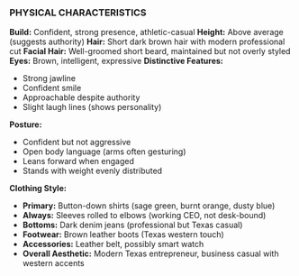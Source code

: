 ### PHYSICAL CHARACTERISTICS

**Build:** Confident, strong presence, athletic-casual
**Height:** Above average (suggests authority)
**Hair:** Short dark brown hair with modern professional cut
**Facial Hair:** Well-groomed short beard, maintained but not overly styled
**Eyes:** Brown, intelligent, expressive
**Distinctive Features:**
- Strong jawline
- Confident smile
- Approachable despite authority
- Slight laugh lines (shows personality)

**Posture:**
- Confident but not aggressive
- Open body language (arms often gesturing)
- Leans forward when engaged
- Stands with weight evenly distributed

**Clothing Style:**
- **Primary:** Button-down shirts (sage green, burnt orange, dusty blue)
- **Always:** Sleeves rolled to elbows (working CEO, not desk-bound)
- **Bottoms:** Dark denim jeans (professional but Texas casual)
- **Footwear:** Brown leather boots (Texas western touch)
- **Accessories:** Leather belt, possibly smart watch
- **Overall Aesthetic:** Modern Texas entrepreneur, business casual with western accents
